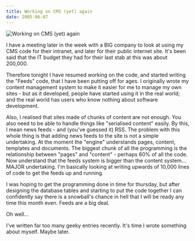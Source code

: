 ```yaml
---
title: Working on CMS (yet) again
date: 2005-06-07
---
```


![Working on CMS (yet) again](https://source.unsplash.com/npxXWgQ33ZQ/1600x900)

I have a meeting later in the week with a BIG company to look at using my CMS code for their intranet, and later for their public internet site. It's been said that the IT budget they had for their last stab at this was about 200,000.

Therefore tonight I have resumed working on the code, and started writing the "Feeds" code, that I have been putting off for ages. I originally wrote my content management system to make it easier for me to manage my own sites - but as it developed, people have started using it in the real world; and the real world has users who know nothing about software development.

Also, I realised that sites made of chunks of content are not enough. You also need to be able to handle things like "serialised content" easily. By this, I mean news feeds - and (you've guessed it) RSS. The problem with this whole thing is that adding news feeds to the site is not a simple undertaking. At the moment the "engine" understands pages, content, templates and documents. The biggest chunk of all the programming is the relationship between "pages" and "content" - perhaps 60% of all the code. Now understand that the feeds system is bigger than the content system... MAJOR undertaking. I'm basically looking at writing upwards of 10,000 lines of code to get the feeds up and running.

I was hoping to get the programming done in time for thursday, but after designing the database tables and starting to put the code together I can confidently say there is a snowball's chance in hell that I will be ready any time this month even. Feeds are a big deal.

Oh well...

I've written far too many geeky entries recently. It's time I wrote something about myself. Maybe later.